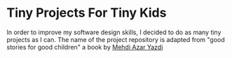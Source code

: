 # Tiny Projects For Tiny Kids
In order to improve my software design skills, I decided to do as many tiny projects as I can. The name of the project repository is adapted from "good stories for good children" a book by [Mehdi Azar Yazdi](https://en.wikipedia.org/wiki/Mehdi_Azar_Yazdi)